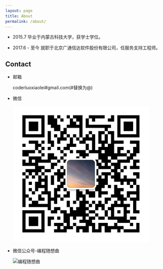 ```yaml
---
layout: page
title: About
permalink: /about/
---
```


- 2015.7 毕业于内蒙古科技大学，获学士学位。

- 2017.6 - 至今 就职于北京广通信达软件股份有限公司，任服务支持工程师。


## Contact
- 邮箱

    coderluoxiaolei#gmail.com(#替换为@)
- 微信

    ![编程随想曲](../images/wx.jpg)
- 微信公众号-编程随想曲

    ![编程随想曲](../images/wxgzh.png)
